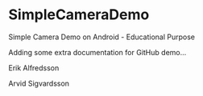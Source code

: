SimpleCameraDemo
================

Simple Camera Demo on Android - Educational Purpose

Adding some extra documentation for GitHub demo...

Erik Alfredsson

Arvid Sigvardsson